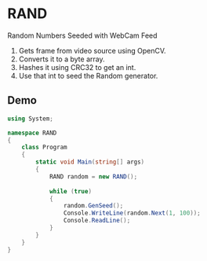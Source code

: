 # RAND
Random Numbers Seeded with WebCam Feed

1. Gets frame from video source using OpenCV.
2. Converts it to a byte array.
3. Hashes it using CRC32 to get an int.
4. Use that int to seed the Random generator.

## Demo
```csharp
using System;

namespace RAND
{
    class Program
    {
        static void Main(string[] args)
        {     
            RAND random = new RAND();
                   
            while (true)
            {
                random.GenSeed();
                Console.WriteLine(random.Next(1, 100));
                Console.ReadLine();
            }
        }
    }
}
```
